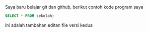 Saya baru belajar git dan github, berikut contoh kode program saya
```sql
SELECT * FROM sekolah;
```

Ini adalah tambahan editan file versi kedua
